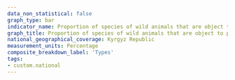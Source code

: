 ```yaml
---
data_non_statistical: false
graph_type: bar
indicator_name: Proportion of species of wild animals that are object to poaching or illegal trafficking from the total number of species of the corresponding systematic groups (classes)
graph_title: Proportion of species of wild animals that are object to poaching or illegal trafficking from the total number of species of the corresponding systematic groups (classes)
national_geographical_coverage: Kyrgyz Republic
measurement_units: Percentage
composite_breakdown_label: 'Types'
tags:
- custom.national
---
```

